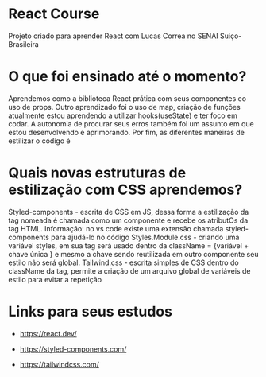 # React Course

Projeto criado para aprender React com Lucas Correa no SENAI Suiço-Brasileira

# O que foi ensinado até o momento?
   Aprendemos como a biblioteca React prática com seus componentes eo uso de props. Outro aprendizado foi o uso de map, criação de funções atualmente estou aprendendo a utilizar hooks(useState) e ter foco em codar. A autonomia de procurar seus erros também foi um assunto em que estou desenvolvendo e aprimorando. Por fim, as diferentes maneiras de estilizar o código é 

# Quais novas estruturas de estilização com CSS aprendemos?
   Styled-components - escrita de CSS em JS, dessa forma a estilização da tag nomeada é chamada como um componente e recebe os atributOs da tag HTML. Informação: no vs code existe uma extensão chamada styled-components para ajudá-lo no código
   Styles.Module.css - criando uma variável styles, em sua tag será usado dentro da className = {variável + chave única } e mesmo a chave sendo reutilizada em outro componente seu estilo não será global.
   Tailwind.css - escrita simples de CSS dentro do className da tag, permite a criação de um arquivo global de variáveis de estilo para evitar a repetição

# Links para seus estudos
- https://react.dev/

- https://styled-components.com/

- https://tailwindcss.com/

